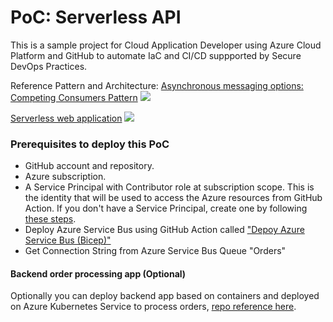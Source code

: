 # PoC: Serverless API

This is a sample project for Cloud Application Developer using Azure Cloud Platform and GitHub to automate IaC and CI/CD suppported by Secure DevOps Practices. 

Reference Pattern and Architecture: 
[Asynchronous messaging options: ](https://docs.microsoft.com/en-us/azure/architecture/guide/technology-choices/messaging)[Competing Consumers Pattern]([https://docs.microsoft.com/en-us/azure/architecture/guide/technology-choices/images/comp-con.png](https://docs.microsoft.com/en-us/azure/architecture/guide/technology-choices/messaging#load-balancing))
![](https://docs.microsoft.com/en-us/azure/architecture/guide/technology-choices/images/comp-con.png)

[Serverless web application](https://docs.microsoft.com/en-us/azure/architecture/reference-architectures/serverless/web-app)
![](https://docs.microsoft.com/en-us/azure/architecture/reference-architectures/serverless/_images/serverless-web-app.png)

### Prerequisites to deploy this PoC
- GitHub account and repository.
- Azure subscription.
- A Service Principal with Contributor role at subscription scope. This is the identity that will be used to access the Azure resources from GitHub Action. If you don't have a Service Principal, create one by following [these steps](https://docs.microsoft.com/en-us/azure/developer/github/connect-from-azure).
- Deploy Azure Service Bus using GitHub Action called ["Depoy Azure Service Bus (Bicep)"](https://github.com/oaviles/keda-example/actions/workflows/deploy-servicebus-bicep.yml)
- Get Connection String from Azure Service Bus Queue "Orders"

#### Backend order processing app (Optional)
Optionally you can deploy backend app based on containers and deployed on Azure Kubernetes Service to process orders, [repo reference here](https://github.com/oaviles/keda-example.git).
